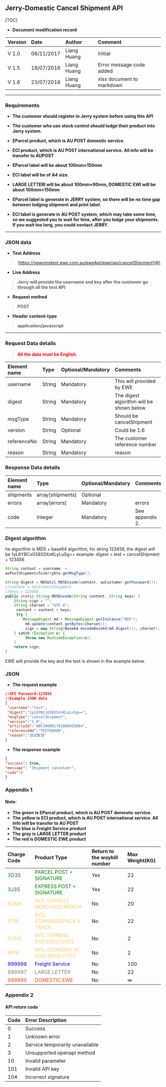 ## Jerry-Domestic Cancel Shipment API

[TOC]

- **Document modification record**

> 
| Version      | Date         | Author      | Comment   |
|:-------   |:-------       |:-------       |:-------|
|V 1.0	    |   06/11/2017 |	Liang Huang	     |	Initial               |             
|V 1.5      |	18/07/2018 |	Liang Huang	    | Error message code added|
|V 1.6      |	23/07/2018 |	Liang Huang	    | xlsx document to markdown|


---


###  Requirements

*	**The customer should register in Jerry system before using this API**
>
*	**The customer who use stock control should lodge their product into Jerry system.**
>
*	**EParcel product, which is AU POST domestic service.**
>
*	**ECI product, which is AU POST international service. All info will be transfer to AUPOST**
>
*	**EParcel label will be about 100mm&times;150mm**
>
*	**ECI label will be of A4 size.**
>
*	**LARGE LETTERl will be about 100mm&times;90mm, DOMESTIC EWl will be about 100mm&times;150mm**
>
*	**EParcel label is generate in JERRY system, so there will be no time gap between lodging shipment and print label.**
>
*   **ECI label is generate in AU POST system, which may take some time, so we suggested you to wait for time, after you lodge your shipments. If you wait too long, you could contact JERRY.**

---
###  JSON data

- **Test Address**
> [https://newomstest.ewe.com.au/eweApi/ewe/api/cancelShipment](#)

- **Live Address**
> **Jerry will provide the username and key after the customer go through all the test API**

- **Request method** 
>**POST**

- **Header content-type** 
>**application/javascript**

---
### Request Data details

><font color=red>**All the data must be English.**</font> 

| Element name      |     Type  |   Optional/Mandatory   | Comments |
| :-------- | :--------| :------ | :------ |
| username|  String    |  Mandatory     |This will provided by EWE |
| digest  |  String    |  Mandatory     |The digest algorithm will be shown below|
| msgType  |  String    |  Mandatory     |Should be  cancelShipment|
| version  |  String    |  Optional     |Could be  1.6 |
| referenceNo  |  String    |  Mandatory     |The customer reference number |
| reason  |  String    |  Mandatory     |reason |




### Response Data details
> 
| Element name      |     Type  |   Optional/Mandatory   | Comments |
| :-------- | :--------| :------ | :------ |
| shipments	|array[shipments]	|Optional	||
|errors|	array[errors]	|Mandatory|	errors|
|code	|Integer|Mandatory	|	See appendix 2.|




### Digest algorithm
he algorithm is MD5 + base64 algorithm, for string 123456, 
the digest will be 1yL8YBCsG585SXnKLyLuSg==
example:
digest  = test + cancelShipment + 123456
```java
String content = username  + 
auPostShipmentsToJerryDto.getMsgType();

String digest = MD5Util.MD5Encode(content, auCustomer.getPassword());
//content = testcancelShipment
//keys = 123456
public static String MD5Encode(String content, String keys) {
    String sign = "";
    String charset = "UTF-8";
     content = content + keys;
     try {	
        MessageDigest md = MessageDigest.getInstance("MD5");
         md.update(content.getBytes(charset));
         sign = new String(Base64.encodeBase64(md.digest()), charset);
    } catch (Exception e) {
         throw new RuntimeException(e);
    }
    return sign;
}

```
EWE will provide the key and the test is shown in the example below.


### JSON
>    
* **The request example**
```json 
//API Password:123456
//Example JSON data
{
 "username":"test",
 "digest":"1yL8YBCsG585SXnKLyLuSg==",
 "msgType":"cancelShipment",
 "version":"1.0",
 "articleId":"ABC200001701000935004",
 "referenceNo":"TEST88888",
 "reason":"测试取消"
}


```
* **The response example**

```json
{
"success": true,
"message": "Shipment canceled!",
"code":0
}


```

### Appendix 1
#### Note:
* **The green is EParcel product, which is AU POST domestic service.**
* **The yellow is ECI product, which is AU POST international service. All info will be transfer to AU POST**
* **The blue is Freight Service product**
* **The gray is LARGE LETTER product**
* **The red is DOMESTIC EWE product**


>
| Charge Code      |     Product Type  |   Return to the waybill number   | Max Weight(KG) |
| :-------- | :--------| :------ | :------ |
|<font  color=green>3D35</font>	|<font  color=green>PARCEL POST + SIGNATURE</font>	|Yes	|22|
|<font  color=green>3J35</font>	|<font  color=green>EXPRESS POST + SIGNATURE	</font>|Yes	|22|
|<font  color=#ffcc66>ECM8</font>	|<font  color=#ffcc66>INTL EXPRESS MERCH/ECI MERCH</font>	|No|	20|
|<font  color=#ffcc66>PTI8</font>	|<font  color=#ffcc66>INTL STANDARD/PACK & TRACK	|No</font>	|22|
|<font  color=#ffcc66>ECD8</font>	|<font  color=#ffcc66>INTL EXPRESS DOCS/ECI DOCS	|No</font>	|2|
|<font  color=#ffcc66>RPI8</font>	|<font  color=#ffcc66>INTL ECONOMY W SOD/ REGD POST</font>|	No|	2|
|<font  color=blue>999998</font>	|<font  color=blue>Freight Service	</font>|No	|100|
|<font  color=gray>999997</font>	|<font  color=gray>LARGE LETTER	</font>|No	|22|
|<font  color=#FF4500>999996</font>	|<font  color=#FF4500>DOMESTIC EWE	</font>|No	|∞|

### Appendix 2
#### API return code
|  Code      |     Error Description  | 
| :-------- | :--------|
|0	|Success|
|1	|Unknown error|
|2	|Service temporarily unavailable|
|3	|Unsupported openapi method|
|10	|Invalid parameter|
|101	|Invalid API key|
|104	|Incorrect signature|
